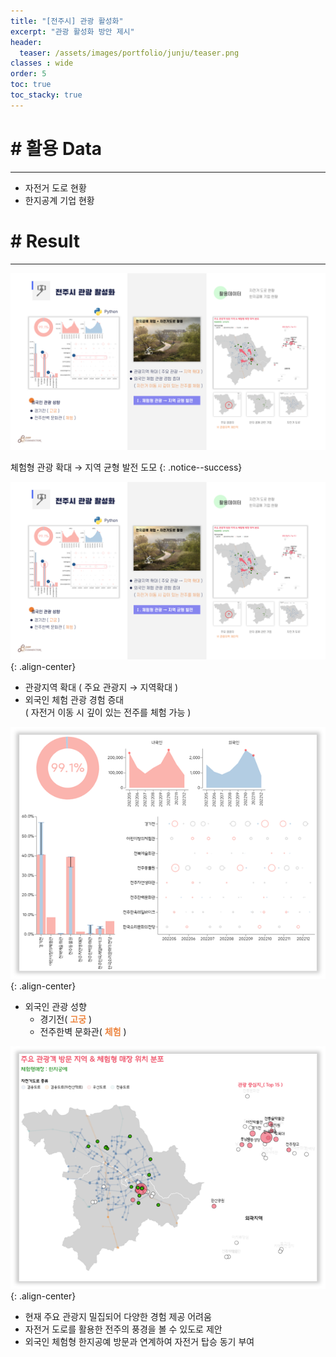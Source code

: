 ```yaml
---
title: "[전주시] 관광 활성화"
excerpt: "관광 활성화 방안 제시"
header:
  teaser: /assets/images/portfolio/junju/teaser.png
classes : wide
order: 5
toc: true
toc_stacky: true
---
```


# # 활용 Data
---
* 자전거 도로 현황
* 한지공계 기업 현황   


# # Result
---

![result](/assets/images/portfolio/junju/result.png)

체험형 관광 확대 → 지역 균형 발전 도모
{: .notice--success}

![result](/assets/images/portfolio/junju/result.png){: .align-center}

* 관광지역 확대 ( 주요 관광지 → 지역확대 )
* 외국인 체험 관광 경험 증대   
  ( 자전거 이동 시 깊이 있는 전주를 체험 가능 ) 

![heatmap](/assets/images/portfolio/junju/dash.png){: .align-center}

* 외국인 관광 성향
    * 경기전( **<font color="ED853F">고궁</font>** )
    * 전주한벽 문화관( **<font color="ED853F">체험</font>** )


![bar](/assets/images/portfolio/junju/teaser.png){: .align-center}

* 현재 주요 관광지 밀집되어 다양한 경험 제공 어려움
* 자전거 도로를 활용한 전주의 풍경을 볼 수 있도로 제안
* 외국인 체험형 한지공예 방문과 연계하여 자전거 탑승 동기 부여

